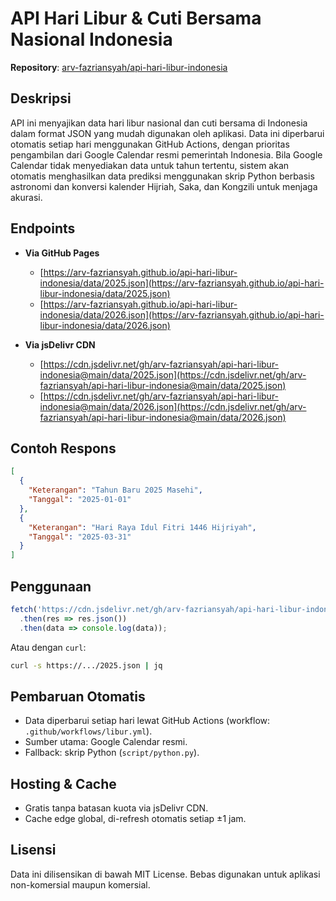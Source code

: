 # API Hari Libur & Cuti Bersama Nasional Indonesia

**Repository**: [arv-fazriansyah/api-hari-libur-indonesia](https://github.com/arv-fazriansyah/api-hari-libur-indonesia)

## Deskripsi

API ini menyajikan data hari libur nasional dan cuti bersama di Indonesia dalam format JSON yang mudah digunakan oleh aplikasi. Data ini diperbarui otomatis setiap hari menggunakan GitHub Actions, dengan prioritas pengambilan dari Google Calendar resmi pemerintah Indonesia. Bila Google Calendar tidak menyediakan data untuk tahun tertentu, sistem akan otomatis menghasilkan data prediksi menggunakan skrip Python berbasis astronomi dan konversi kalender Hijriah, Saka, dan Kongzili untuk menjaga akurasi.

## Endpoints

* **Via GitHub Pages**

  * [https://arv-fazriansyah.github.io/api-hari-libur-indonesia/data/2025.json](https://arv-fazriansyah.github.io/api-hari-libur-indonesia/data/2025.json)
  * [https://arv-fazriansyah.github.io/api-hari-libur-indonesia/data/2026.json](https://arv-fazriansyah.github.io/api-hari-libur-indonesia/data/2026.json)

* **Via jsDelivr CDN**

  * [https://cdn.jsdelivr.net/gh/arv-fazriansyah/api-hari-libur-indonesia@main/data/2025.json](https://cdn.jsdelivr.net/gh/arv-fazriansyah/api-hari-libur-indonesia@main/data/2025.json)
  * [https://cdn.jsdelivr.net/gh/arv-fazriansyah/api-hari-libur-indonesia@main/data/2026.json](https://cdn.jsdelivr.net/gh/arv-fazriansyah/api-hari-libur-indonesia@main/data/2026.json)

## Contoh Respons

```json
[
  {
    "Keterangan": "Tahun Baru 2025 Masehi",
    "Tanggal": "2025-01-01"
  },
  {
    "Keterangan": "Hari Raya Idul Fitri 1446 Hijriyah",
    "Tanggal": "2025-03-31"
  }
]
```

## Penggunaan

```js
fetch('https://cdn.jsdelivr.net/gh/arv-fazriansyah/api-hari-libur-indonesia@main/data/2025.json')
  .then(res => res.json())
  .then(data => console.log(data));
```

Atau dengan `curl`:

```bash
curl -s https://.../2025.json | jq
```

## Pembaruan Otomatis

* Data diperbarui setiap hari lewat GitHub Actions (workflow: `.github/workflows/libur.yml`).
* Sumber utama: Google Calendar resmi.
* Fallback: skrip Python (`script/python.py`).

## Hosting & Cache

* Gratis tanpa batasan kuota via jsDelivr CDN.
* Cache edge global, di-refresh otomatis setiap ±1 jam.

## Lisensi

Data ini dilisensikan di bawah MIT License. Bebas digunakan untuk aplikasi non-komersial maupun komersial.
